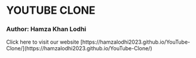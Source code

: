 # YOUTUBE CLONE<br>

<h3>Author: Hamza Khan Lodhi</h3>
Click here to visit our website [https://hamzalodhi2023.github.io/YouTube-Clone/](https://hamzalodhi2023.github.io/YouTube-Clone/)
